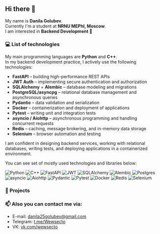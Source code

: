 ## Hi there 👋

My name is **Danila Golubev**.  
Currently I'm a student at **NRNU MEPhI, Moscow**.  
I am interested in **Backend Development** 🚀

### :computer: List of technologies

My main programming languages are **Python** and **C++**.  
In my backend development practice, I actively use the following technologies:

- **FastAPI** – building high-performance REST APIs  
- **JWT Auth** – implementing secure authentication and authorization  
- **SQLAlchemy** + **Alembic** – database modeling and migrations  
- **PostgreSQL/asyncpg** – relational database management and asynchronous queries  
- **Pydantic** – data validation and serialization  
- **Docker** – containerization and deployment of applications  
- **Pytest** – writing unit and integration tests  
- **asyncio / Aiohttp** – asynchronous programming and handling concurrent requests  
- **Redis** – caching, message brokering, and in-memory data storage  
- **Selenium** – browser automation and testing  

I am confident in designing backend services, working with relational databases, writing tests, and deploying applications in a containerized environment.

You can see set of mostly used technologies and libraries below:

![Python](https://img.shields.io/badge/python-3670A0?style=for-the-badge&logo=python&logoColor=ffdd54)
![C++](https://img.shields.io/badge/c++-%2300599C.svg?style=for-the-badge&logo=c%2B%2B&logoColor=white)
![FastAPI](https://img.shields.io/badge/FastAPI-009688?style=for-the-badge&logo=fastapi&logoColor=white)
![JWT](https://img.shields.io/badge/JWT-black?style=for-the-badge&logo=jsonwebtokens)
![SQLAlchemy](https://img.shields.io/badge/SQLAlchemy-FF4500?style=for-the-badge&logo=databricks&logoColor=white)
![Alembic](https://img.shields.io/badge/Alembic-005571?style=for-the-badge&logo=alembic&logoColor=white)
![Postgres](https://img.shields.io/badge/postgres-%23316192.svg?style=for-the-badge&logo=postgresql&logoColor=white)
![asyncio](https://img.shields.io/badge/asyncio-3776AB?style=for-the-badge&logo=python&logoColor=white)
![Aiohttp](https://img.shields.io/badge/Aiohttp-2C5BB4?style=for-the-badge&logo=aiohttp&logoColor=white)
![Pydantic](https://img.shields.io/badge/Pydantic-E92063?style=for-the-badge&logo=pydantic&logoColor=white)
![Pytest](https://img.shields.io/badge/Pytest-0A9EDC?style=for-the-badge&logo=pytest&logoColor=white)
![Docker](https://img.shields.io/badge/Docker-2496ED?style=for-the-badge&logo=docker&logoColor=white)
![Redis](https://img.shields.io/badge/Redis-DC382D?style=for-the-badge&logo=redis&logoColor=white)
![Selenium](https://img.shields.io/badge/Selenium-43B02A?style=for-the-badge&logo=selenium&logoColor=white)

### :rocket: Projects






### 📫 Also you can contact me via:

- E-mail: [danila25golubev@gmail.com](mailto:danila25golubev@gmail.com)  
- Telegram: [t.me/Wewsecto](https://t.me/Wewsecto)  
- VK: [vk.com/wewsecto](https://vk.com/wewsecto)
